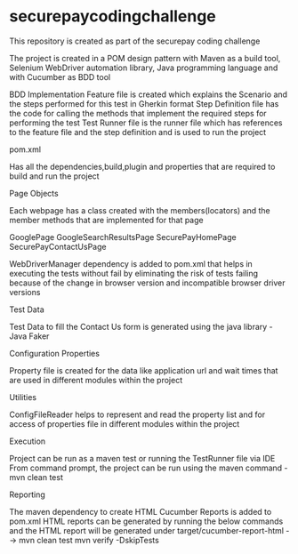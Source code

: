 # securepaycodingchallenge
This repository is created as part of the securepay coding challenge

The project is created in a POM design pattern with Maven as a build tool, Selenium WebDriver automation library, Java programming language and with Cucumber as BDD tool


BDD Implementation
Feature file is created which explains the Scenario and the steps performed for this test in Gherkin format
Step Definition file has the code for calling the methods that implement the required steps for performing the test
Test Runner file is the runner file which has references to the feature file and the step definition and is used to run the project

pom.xml

Has all the dependencies,build,plugin and properties that are required to build and run the project

Page Objects

Each webpage has a class created with the members(locators) and the member methods that are implemented for that page

GooglePage
GoogleSearchResultsPage
SecurePayHomePage
SecurePayContactUsPage

WebDriverManager dependency is added to pom.xml that helps in executing the tests without fail by eliminating the risk of tests failing because of the change in browser version and incompatible browser driver versions

Test Data

Test Data to fill the Contact Us form is generated using the java library - Java Faker

Configuration Properties

Property file is created for the data like application url and wait times that are used in different modules within the project

Utilities

ConfigFileReader helps to represent and read the property list and for access of properties file in different modules within the project

Execution

Project can be run as a maven test or running the TestRunner file via IDE
From command prompt, the project can be run using the maven command - mvn clean test

Reporting

The maven dependency to create HTML Cucumber Reports is added to pom.xml
HTML reports can be generated by running the below commands and the HTML report will be generated under target/cucumber-report-html --> 
mvn clean test
mvn verify -DskipTests
